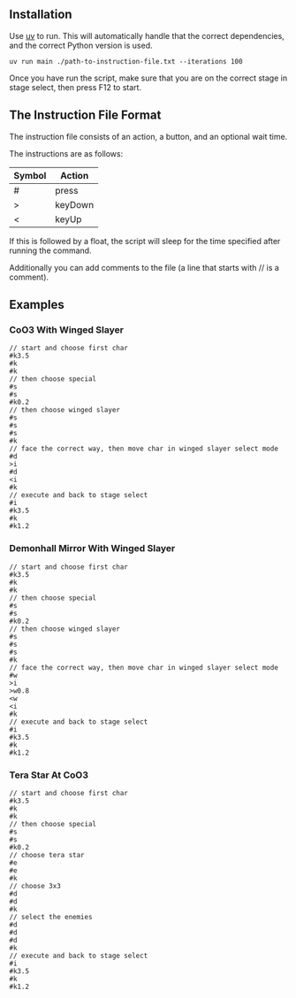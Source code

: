 ## Installation

Use [uv](https://docs.astral.sh/uv/) to run. This will automatically handle that the correct dependencies, and the correct Python version is used.

```
uv run main ./path-to-instruction-file.txt --iterations 100
```

Once you have run the script, make sure that you are on the correct stage in stage select, then press F12 to start.

## The Instruction File Format

The instruction file consists of an action, a button, and an optional wait time.

The instructions are as follows:

| Symbol | Action  |
| ------ | ------- |
| #      | press   |
| >      | keyDown |
| <      | keyUp   |

If this is followed by a float, the script will sleep for the time specified after running the command.

Additionally you can add comments to the file (a line that starts with // is a comment).

## Examples

### CoO3 With Winged Slayer

```
// start and choose first char
#k3.5
#k
#k
// then choose special
#s
#s
#k0.2
// then choose winged slayer
#s
#s
#s
#k
// face the correct way, then move char in winged slayer select mode
#d
>i
#d
<i
#k
// execute and back to stage select
#i
#k3.5
#k
#k1.2
```

### Demonhall Mirror With Winged Slayer

```
// start and choose first char
#k3.5
#k
#k
// then choose special
#s
#s
#k0.2
// then choose winged slayer
#s
#s
#s
#k
// face the correct way, then move char in winged slayer select mode
#w
>i
>w0.8
<w
<i
#k
// execute and back to stage select
#i
#k3.5
#k
#k1.2
```

### Tera Star At CoO3

```
// start and choose first char
#k3.5
#k
#k
// then choose special
#s
#s
#k0.2
// choose tera star
#e
#e
#k
// choose 3x3
#d
#d
#k
// select the enemies
#d
#d
#d
#k
// execute and back to stage select
#i
#k3.5
#k
#k1.2
```
